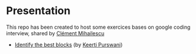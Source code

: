 # Presentation

This repo has been created to host some exercices bases on google coding interview, shared by [Clément Mihailescu](https://www.youtube.com/channel/UCaO6VoaYJv4kS-TQO_M-N_g)

* [Identify the best blocks](https://github.com/kogratte/training/tree/master/keerti_purswani) (by [Keerti Purswani](https://www.youtube.com/watch?v=rw4s4M3hFfs))
